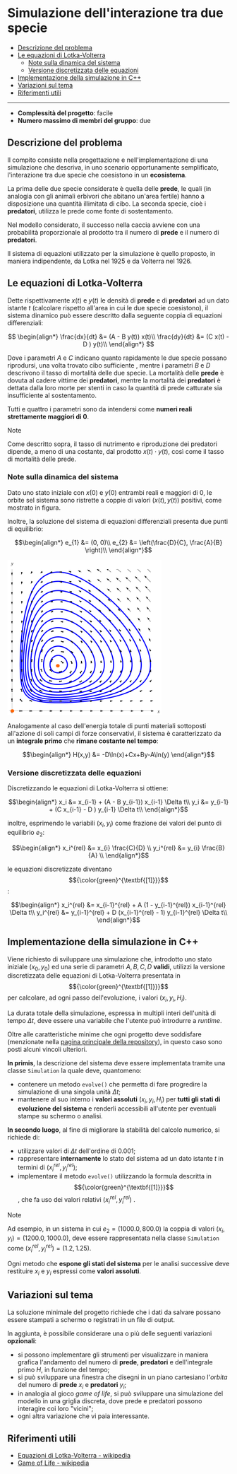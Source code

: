 <!-- omit in toc -->
# Simulazione dell'interazione tra due specie

- [Descrizione del problema](#descrizione-del-problema)
- [Le equazioni di Lotka-Volterra](#le-equazioni-di-lotka-volterra)
  - [Note sulla dinamica del sistema](#note-sulla-dinamica-del-sistema)
  - [Versione discretizzata delle equazioni](#versione-discretizzata-delle-equazioni)
- [Implementazione della simulazione in C++](#implementazione-della-simulazione-in-c)
- [Variazioni sul tema](#variazioni-sul-tema)
- [Riferimenti utili](#riferimenti-utili)

---

- **Complessità del progetto**: facile
- **Numero massimo di membri del gruppo**: due

## Descrizione del problema

Il compito consiste nella progettazione e nell'implementazione di una
simulazione che descriva, in uno scenario opportunamente semplificato,
l'interazione tra due specie che coesistono in un **ecosistema**.

La prima delle due specie considerate è quella delle **prede**, le quali (in
analogia con gli animali erbivori che abitano un'area fertile)
hanno a disposizione una quantità illimitata di cibo.
La seconda specie, cioè i **predatori**, utilizza le prede come fonte di
sostentamento.

Nel modello considerato, il successo nella caccia avviene con una probabilità
proporzionale al prodotto tra il numero di **prede** e il numero di
**predatori**.

Il sistema di equazioni utilizzato per la simulazione è quello proposto, in
maniera indipendente, da Lotka nel 1925 e da Volterra nel 1926.

## Le equazioni di Lotka-Volterra

Dette rispettivamente $x(t)$ e $y(t)$ le densità di **prede** e di **predatori**
ad un dato istante $t$ (calcolare rispetto all'area in cui le due specie
coesistono), il sistema dinamico può essere descritto dalla seguente coppia di
equazioni differenziali:

$$
\begin{align*}
\frac{dx}{dt} &= (A - B y(t)) x(t)\\
\frac{dy}{dt} &= (C x(t) - D ) y(t)\\
\end{align*}
$$

Dove i parametri $A$ e $C$ indicano quanto rapidamente le due specie possano
riprodursi, una volta trovato cibo sufficiente , mentre i parametri $B$ e $D$
descrivono il tasso di mortalità delle due specie. La mortalità delle **prede**
è dovuta al cadere vittime dei **predatori**, mentre la mortalità dei
**predatori** è dettata dalla loro morte per stenti in caso la quantità di prede
catturate sia insufficiente al sostentamento.

Tutti e quattro i parametri sono da intendersi come **numeri reali strettamente
maggiori di 0**.

> [!NOTE]
> Come descritto sopra, il tasso di nutrimento e riproduzione dei predatori
> dipende, a meno di una costante, dal prodotto $x(t) \cdot y(t)$, così come il
> tasso di mortalità delle prede.

### Note sulla dinamica del sistema

Dato uno stato iniziale con $x(0)$ e $y(0)$ entrambi reali e maggiori di 0,
le orbite sel sistema sono ristrette a coppie di valori $(x(t), y(t))$ positivi,
come mostrato in figura.

Inoltre, la soluzione del sistema di equazioni differenziali presenta due punti
di equilibrio:

$$\begin{align*}
e_{1} &= (0, 0)\\
e_{2} &= \left(\frac{D}{C}, \frac{A}{B} \right)\\
\end{align*}$$

![orbite lotka-volterra](volterra_orbite.png)

Analogamente al caso dell'energia totale di punti materiali sottoposti
all'azione di soli campi di forze conservativi, il sistema è caratterizzato da
un **integrale primo** che **rimane costante nel tempo**:

$$\begin{align*}
H(x,y) &= -D\ln(x)+Cx+By-A\ln(y)
\end{align*}$$

### Versione discretizzata delle equazioni

Discretizzando le equazioni di Lotka-Volterra si ottiene:

$$\begin{align*}
x_i &= x_{i-1} + (A - B  y_{i-1}) x_{i-1} \Delta t\\
y_i &= y_{i-1} + (C x_{i-1} - D ) y_{i-1} \Delta t\\
\end{align*}$$

inoltre, esprimendo le variabili $(x_i, y_i)$ come frazione dei valori del punto
di equilibrio $e_{2}$:

$$\begin{align*}
x_i^{rel} &= x_{i} \frac{C}{D} \\
y_i^{rel} &= y_{i} \frac{B}{A} \\
\end{align*}$$

le equazioni discretizzate diventano $${\color{green}^{\textbf{[1]}}}$$:

$$\begin{align*}
x_i^{rel} &= x_{i-1}^{rel} + A (1 - y_{i-1}^{rel}) x_{i-1}^{rel} \Delta t\\
y_i^{rel} &= y_{i-1}^{rel} + D (x_{i-1}^{rel} - 1) y_{i-1}^{rel} \Delta t\\
\end{align*}$$

## Implementazione della simulazione in C++

Viene richiesto di sviluppare una simulazione che, introdotto uno stato
iniziale $(x_0, y_0)$ ed una serie di parametri $A, B, C, D$ **validi**,
utilizzi la versione discretizzata delle equazioni di Lotka-Volterra 
presentata in $${\color{green}^{\textbf{[1]}}}$$ per calcolare, ad ogni passo
dell'evoluzione, i valori $(x_i, y_i, H_i)$.

La durata totale della simulazione, espressa in multipli interi dell'unità
di tempo $\Delta t$, deve essere una variabile che l'utente può introdurre a
_runtime_.

Oltre alle caratteristiche minime che ogni progetto deve soddisfare (menzionate
nella [pagina principale della repository](README.md)), in questo caso sono
posti alcuni vincoli ulteriori.

**In primis**, la descrizione del sistema deve essere implementata tramite una
classe `Simulation` la quale deve, quantomeno:
- contenere un metodo `evolve()` che permetta di fare progredire la
  simulazione di una singola unità $\Delta t$;
- mantenere al suo interno i **valori assoluti** $(x_i, y_i, H_i)$ per **tutti
  gli stati di evoluzione del sistema** e renderli accessibili all'utente per
  eventuali stampe su schermo o analisi.

**In secondo luogo**, al fine di migliorare la stabilità del calcolo numerico,
si richiede di:
- utilizzare valori di $\Delta t$ dell'ordine di $0.001$;
- rappresentare **internamente** lo stato del sistema ad un dato istante $t$ in
  termini di $(x_i^{rel}, y_i^{rel})$;
- implementare il metodo `evolve()` utilizzando la formula descritta in
  $${\color{green}^{\textbf{[1]}}}$$, che fa uso dei valori relativi
  $(x_i^{rel}, y_i^{rel})$ .

> [!NOTE]
> Ad esempio, in un sistema in cui $e_{2} = (1000.0, 800.0)$ la coppia di
> valori $(x_i, y_i) = (1200.0, 1000.0)$, deve essere rappresentata nella classe
> `Simulation` come $(x_i^{rel}, y_i^{rel}) = (1.2, 1.25)$.

Ogni metodo che **espone gli stati del sistema** per le analisi successive deve
restituire $x_i$ e $y_i$ espressi come **valori assoluti**.

## Variazioni sul tema

La soluzione minimale del progetto richiede che i dati da salvare possano
essere stampati a schermo o registrati in un file di output.

In aggiunta, è possibile considerare una o più delle seguenti variazioni
**opzionali**:

- si possono implementare gli strumenti per visualizzare in maniera grafica
  l'andamento del numero di **prede**, **predatori** e dell'integrale primo $H$,
  in funzione del tempo;
- si può sviluppare una finestra che disegni in un piano cartesiano l'_orbita_
  del numero di **prede** $x_i$ e **predatori** $y_i$;
- in analogia al gioco _game of life_, si può sviluppare una simulazione del
  modello in una griglia discreta, dove prede e predatori possono interagire coi
  loro "vicini";
- ogni altra variazione che vi paia interessante.

## Riferimenti utili

- [Equazioni di Lotka-Volterra - wikipedia](https://it.wikipedia.org/wiki/Equazioni_di_Lotka-Volterra)
- [Game of Life - wikipedia](https://it.wikipedia.org/wiki/Gioco_della_vita)

